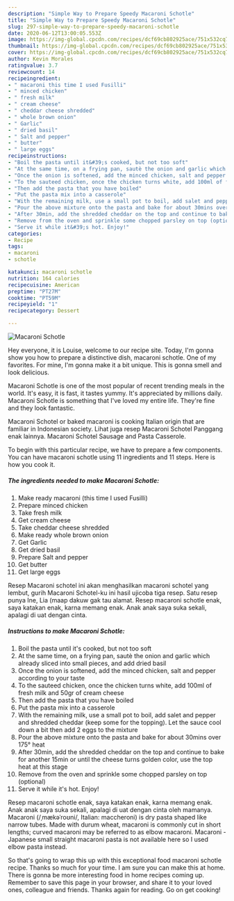 ```yaml
---
description: "Simple Way to Prepare Speedy Macaroni Schotle"
title: "Simple Way to Prepare Speedy Macaroni Schotle"
slug: 297-simple-way-to-prepare-speedy-macaroni-schotle
date: 2020-06-12T13:00:05.553Z
image: https://img-global.cpcdn.com/recipes/dcf69cb802925ace/751x532cq70/macaroni-schotle-recipe-main-photo.jpg
thumbnail: https://img-global.cpcdn.com/recipes/dcf69cb802925ace/751x532cq70/macaroni-schotle-recipe-main-photo.jpg
cover: https://img-global.cpcdn.com/recipes/dcf69cb802925ace/751x532cq70/macaroni-schotle-recipe-main-photo.jpg
author: Kevin Morales
ratingvalue: 3.7
reviewcount: 14
recipeingredient:
- " macaroni this time I used Fusilli"
- " minced chicken"
- " fresh milk"
- " cream cheese"
- " cheddar cheese shredded"
- " whole brown onion"
- " Garlic"
- " dried basil"
- " Salt and pepper"
- " butter"
- " large eggs"
recipeinstructions:
- "Boil the pasta until it&#39;s cooked, but not too soft"
- "At the same time, on a frying pan, sautè the onion and garlic which already sliced into small pieces, and add dried basil"
- "Once the onion is softened, add the minced chicken, salt and pepper according to your taste"
- "To the sauteed chicken, once the chicken turns white, add 100ml of fresh milk and 50gr of cream cheese"
- "Then add the pasta that you have boiled"
- "Put the pasta mix into a casserole"
- "With the remaining milk, use a small pot to boil, add salet and pepper and shredded cheddar (keep some for the topping). Let the sauce cool down a bit then add 2 eggs to the mixture"
- "Pour the above mixture onto the pasta and bake for about 30mins over 175° heat"
- "After 30min, add the shredded cheddar on the top and continue to bake for another 15min or until the cheese turns golden color, use the top heat at this stage"
- "Remove from the oven and sprinkle some chopped parsley on top (optional)"
- "Serve it while it&#39;s hot. Enjoy!"
categories:
- Recipe
tags:
- macaroni
- schotle

katakunci: macaroni schotle 
nutrition: 164 calories
recipecuisine: American
preptime: "PT27M"
cooktime: "PT59M"
recipeyield: "1"
recipecategory: Dessert

---
```



![Macaroni Schotle](https://img-global.cpcdn.com/recipes/dcf69cb802925ace/751x532cq70/macaroni-schotle-recipe-main-photo.jpg)

Hey everyone, it is Louise, welcome to our recipe site. Today, I'm gonna show you how to prepare a distinctive dish, macaroni schotle. One of my favorites. For mine, I'm gonna make it a bit unique. This is gonna smell and look delicious.

Macaroni Schotle is one of the most popular of recent trending meals in the world. It's easy, it is fast, it tastes yummy. It's appreciated by millions daily. Macaroni Schotle is something that I've loved my entire life. They're fine and they look fantastic.

Macaroni Schotel or baked macaroni is cooking Italian origin that are familiar in Indonesian society. Lihat juga resep Macaroni Schotel Panggang enak lainnya. Macaroni Schotel Sausage and Pasta Casserole.


To begin with this particular recipe, we have to prepare a few components. You can have macaroni schotle using 11 ingredients and 11 steps. Here is how you cook it.

<!--inarticleads1-->

##### The ingredients needed to make Macaroni Schotle:

1. Make ready  macaroni (this time I used Fusilli)
1. Prepare  minced chicken
1. Take  fresh milk
1. Get  cream cheese
1. Take  cheddar cheese shredded
1. Make ready  whole brown onion
1. Get  Garlic
1. Get  dried basil
1. Prepare  Salt and pepper
1. Get  butter
1. Get  large eggs


Resep Macaroni schotel ini akan menghasilkan macaroni schotel yang lembut, gurih Macaroni Schotel-ku ini hasil ujicoba tiga resep. Satu resep punya Ine, Lia (maap dakuw gak tau alamat. Resep macaroni schotle enak, saya katakan enak, karna memang enak. Anak anak saya suka sekali, apalagi di uat dengan cinta. 

<!--inarticleads2-->

##### Instructions to make Macaroni Schotle:

1. Boil the pasta until it&#39;s cooked, but not too soft
1. At the same time, on a frying pan, sautè the onion and garlic which already sliced into small pieces, and add dried basil
1. Once the onion is softened, add the minced chicken, salt and pepper according to your taste
1. To the sauteed chicken, once the chicken turns white, add 100ml of fresh milk and 50gr of cream cheese
1. Then add the pasta that you have boiled
1. Put the pasta mix into a casserole
1. With the remaining milk, use a small pot to boil, add salet and pepper and shredded cheddar (keep some for the topping). Let the sauce cool down a bit then add 2 eggs to the mixture
1. Pour the above mixture onto the pasta and bake for about 30mins over 175° heat
1. After 30min, add the shredded cheddar on the top and continue to bake for another 15min or until the cheese turns golden color, use the top heat at this stage
1. Remove from the oven and sprinkle some chopped parsley on top (optional)
1. Serve it while it&#39;s hot. Enjoy!


Resep macaroni schotle enak, saya katakan enak, karna memang enak. Anak anak saya suka sekali, apalagi di uat dengan cinta oleh mamanya. Macaroni (/ˌmækəˈroʊni/, Italian: maccheroni) is dry pasta shaped like narrow tubes. Made with durum wheat, macaroni is commonly cut in short lengths; curved macaroni may be referred to as elbow macaroni. Macaroni - Japanese small straight macaroni pasta is not available here so I used elbow pasta instead. 

So that's going to wrap this up with this exceptional food macaroni schotle recipe. Thanks so much for your time. I am sure you can make this at home. There is gonna be more interesting food in home recipes coming up. Remember to save this page in your browser, and share it to your loved ones, colleague and friends. Thanks again for reading. Go on get cooking!

